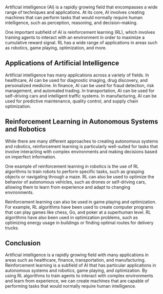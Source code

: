 
Artificial intelligence (AI) is a rapidly growing field that encompasses a wide range of techniques and applications. At its core, AI involves creating machines that can perform tasks that would normally require human intelligence, such as perception, reasoning, and decision-making.

One important subfield of AI is reinforcement learning (RL), which involves training agents to interact with an environment in order to maximize a cumulative reward signal. RL has a wide range of applications in areas such as robotics, game playing, optimization, and more.

Applications of Artificial Intelligence
---------------------------------------

Artificial intelligence has many applications across a variety of fields. In healthcare, AI can be used for diagnostic imaging, drug discovery, and personalized medicine. In finance, AI can be used for fraud detection, risk management, and automated trading. In transportation, AI can be used for self-driving cars and intelligent traffic systems. In manufacturing, AI can be used for predictive maintenance, quality control, and supply chain optimization.

Reinforcement Learning in Autonomous Systems and Robotics
---------------------------------------------------------

While there are many different approaches to creating autonomous systems and robotics, reinforcement learning is particularly well-suited for tasks that involve interacting with complex environments and making decisions based on imperfect information.

One example of reinforcement learning in robotics is the use of RL algorithms to train robots to perform specific tasks, such as grasping objects or navigating through a maze. RL can also be used to optimize the behavior of autonomous vehicles, such as drones or self-driving cars, allowing them to learn from experience and adapt to changing environments.

Reinforcement learning can also be used in game playing and optimization. For example, RL algorithms have been used to create computer programs that can play games like chess, Go, and poker at a superhuman level. RL algorithms have also been used in optimization problems, such as optimizing energy usage in buildings or finding optimal routes for delivery trucks.

Conclusion
----------

Artificial intelligence is a rapidly growing field with many applications in areas such as healthcare, finance, transportation, and manufacturing. Reinforcement learning is a subfield of AI that has particular applications in autonomous systems and robotics, game playing, and optimization. By using RL algorithms to train agents to interact with complex environments and learn from experience, we can create machines that are capable of performing tasks that would normally require human intelligence.
